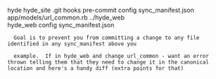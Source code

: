 hyde
  hyde_site
    .git
      hooks
        pre-commit
    config
      sync_manifest.json
         app/models/url_common.rb
           ../hyde_web           
  hyde_web
    config
      sync_manifest.json
      
      Goal is to prevent you from committing a change to any file identified in any sync_manifest above you
      
      example.  If in hyde_web and change url_common - want an error thrown telling them that they need to change it in the canonical location and here's a handy diff (extra points for that)